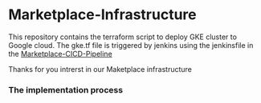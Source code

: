 
# Marketplace-Infrastructure

This repository contains the terraform script to deploy GKE cluster to Google cloud. The gke.tf file is triggered by jenkins using the jenkinsfile in the [Marketplace-CICD-Pipeline](https://github.com/JKA-Consulting/Marketplace-CICD-Pipline/tree/dev)

Thanks for you intrerst in our Maketplace infrastructure


### The implementation process

